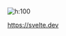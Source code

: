 <!-- Slides -->
#

![h:100](https://subscribe.packtpub.com/wp-content/uploads/2020/10/svelte_js.png)

https://svelte.dev
